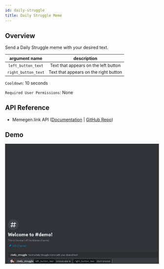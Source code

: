 ```yaml
---
id: daily-struggle
title: Daily Struggle Meme
---
```


## Overview

Send a Daily Struggle meme with your desired text.

|    argument name    |              description              |
| :-----------------: | :-----------------------------------: |
| `left_button_text`  | Text that appears on the left button  |
| `right_button_text` | Text that appears on the right button |

`Cooldown`: 10 seconds

`Required User Permissions`: None

## API Reference

- Memegen.link API ([Documentation](https://memegen.link/) | [GitHub Repo](https://github.com/jacebrowning/memegen))

## Demo

![Daily Struggle Meme Command Demo Gif](../../../public/memes/daily-struggle.gif)
